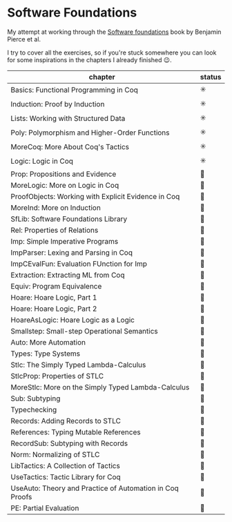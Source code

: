 # Software Foundations

My attempt at working through the 
[Software foundations](https://www.cis.upenn.edu/~bcpierce/sf/current/index.html) 
book by Benjamin Pierce et al.

I try to cover all the exercises,
so if you're stuck somewhere you can look for some inspirations 
in the chapters I already finished :wink:.

|chapter | status |
|--------|-------|
| Basics: Functional Programming in Coq | :eight_spoked_asterisk: |
| Induction: Proof by Induction | :eight_spoked_asterisk: |
| Lists: Working with Structured Data | :eight_spoked_asterisk: |
| Poly: Polymorphism and Higher-Order Functions |  :eight_spoked_asterisk: |
| MoreCoq: More About Coq's Tactics |  :eight_spoked_asterisk: |
| Logic: Logic in Coq |  :eight_spoked_asterisk: |
| Prop: Propositions and Evidence | :red_circle: |
| MoreLogic: More on Logic in Coq | :red_circle: |
| ProofObjects: Working with Explicit Evidence in Coq | :red_circle: |
| MoreInd: More on Induction | :red_circle: |
| SfLib: Software Foundations Library | :red_circle: |
| Rel: Properties of Relations | :red_circle: |
| Imp: Simple Imperative Programs | :red_circle: |
| ImpParser: Lexing and Parsing in Coq | :red_circle: |
| ImpCEvalFun: Evaluation FUnction for Imp | :red_circle: |
| Extraction: Extracting ML from Coq | :red_circle: |
| Equiv: Program Equivalence | :red_circle: |
| Hoare: Hoare Logic, Part 1 | :red_circle: |
| Hoare: Hoare Logic, Part 2 | :red_circle: |
| HoareAsLogic: Hoare Logic as a Logic | :red_circle: |
| Smallstep: Small-step Operational Semantics | :red_circle: |
| Auto: More Automation | :red_circle: |
| Types: Type Systems | :red_circle: |
| Stlc: The Simply Typed Lambda-Calculus | :red_circle: |
| StlcProp: Properties of STLC | :red_circle: |
| MoreStlc: More on the Simply Typed Lambda-Calculus | :red_circle: |
| Sub: Subtyping | :red_circle: |
| Typechecking | :red_circle: |
| Records: Adding Records to STLC | :red_circle: |
| References: Typing Mutable References | :red_circle: |
| RecordSub: Subtyping with Records | :red_circle: |
| Norm: Normalizing of STLC | :red_circle: |
| LibTactics: A Collection of Tactics | :red_circle: |
| UseTactics: Tactic Library for Coq | :red_circle: |
| UseAuto: Theory and Practice of Automation in Coq Proofs | :red_circle: |
| PE: Partial Evaluation | :red_circle: |





























 
